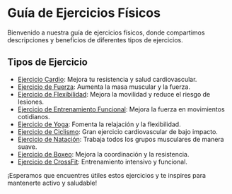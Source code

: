 # Guía de Ejercicios Físicos

Bienvenido a nuestra guía de ejercicios físicos, donde compartimos descripciones y beneficios de diferentes tipos de ejercicios.

## Tipos de Ejercicio

- [Ejercicio Cardio](ejercicio/Cardio.md): Mejora tu resistencia y salud cardiovascular.
- [Ejercicio de Fuerza](ejercicio/Fuerza.md): Aumenta la masa muscular y la fuerza.
- [Ejercicio de Flexibilidad](ejercicio/flexibilidad.md): Mejora la movilidad y reduce el riesgo de lesiones.
- [Ejercicio de Entrenamiento Funcional](ejercicio/Entrenamiento_funcional.md): Mejora la fuerza en movimientos cotidianos.
- [Ejercicio de Yoga](ejercicio/yoga.md): Fomenta la relajación y la flexibilidad.
- [Ejercicio de Ciclismo](ejercicio/ciclismo.md): Gran ejercicio cardiovascular de bajo impacto.
- [Ejercicio de Natación](ejercicio/natacion.md): Trabaja todos los grupos musculares de manera suave.
- [Ejercicio de Boxeo](ejercicio/Boxeo.md): Mejora la coordinación y la resistencia.
- [Ejercicio de CrossFit](ejercicio/crossfit.md): Entrenamiento intensivo y funcional.

¡Esperamos que encuentres útiles estos ejercicios y te inspires para mantenerte activo y saludable!
